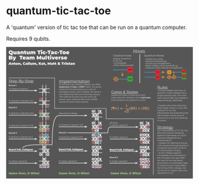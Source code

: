 # quantum-tic-tac-toe
A 'quantum' version of tic tac toe that can be run on a quantum computer.

Requires 9 qubits.

![](./poster.png)

